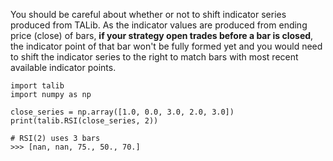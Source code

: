 You should be careful about whether or not to shift indicator series produced from TALib. As the indicator values are produced from ending price (close) of bars, **if your strategy open trades before a bar is closed**, the indicator point of that bar won't be fully formed yet and you would need to shift the indicator series to the right to match bars with most recent available indicator points.

```
import talib
import numpy as np

close_series = np.array([1.0, 0.0, 3.0, 2.0, 3.0])
print(talib.RSI(close_series, 2))

# RSI(2) uses 3 bars
>>> [nan, nan, 75., 50., 70.]
```
